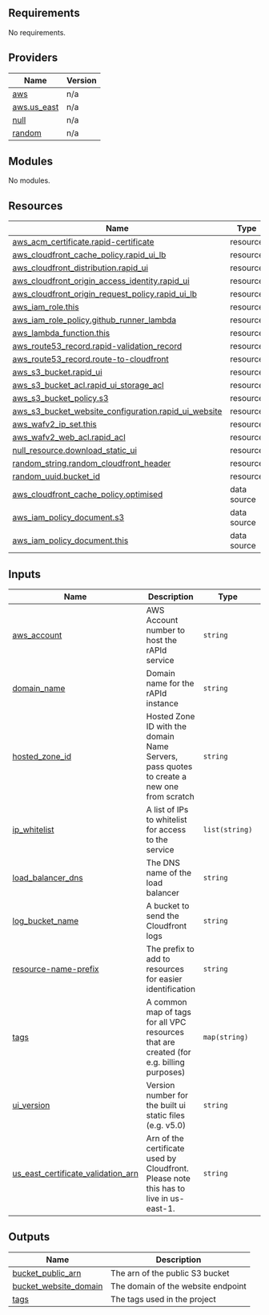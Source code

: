 <!-- BEGIN_TF_DOCS -->
## Requirements

No requirements.

## Providers

| Name | Version |
|------|---------|
| <a name="provider_aws"></a> [aws](#provider\_aws) | n/a |
| <a name="provider_aws.us_east"></a> [aws.us\_east](#provider\_aws.us\_east) | n/a |
| <a name="provider_null"></a> [null](#provider\_null) | n/a |
| <a name="provider_random"></a> [random](#provider\_random) | n/a |

## Modules

No modules.

## Resources

| Name | Type |
|------|------|
| [aws_acm_certificate.rapid-certificate](https://registry.terraform.io/providers/hashicorp/aws/latest/docs/resources/acm_certificate) | resource |
| [aws_cloudfront_cache_policy.rapid_ui_lb](https://registry.terraform.io/providers/hashicorp/aws/latest/docs/resources/cloudfront_cache_policy) | resource |
| [aws_cloudfront_distribution.rapid_ui](https://registry.terraform.io/providers/hashicorp/aws/latest/docs/resources/cloudfront_distribution) | resource |
| [aws_cloudfront_origin_access_identity.rapid_ui](https://registry.terraform.io/providers/hashicorp/aws/latest/docs/resources/cloudfront_origin_access_identity) | resource |
| [aws_cloudfront_origin_request_policy.rapid_ui_lb](https://registry.terraform.io/providers/hashicorp/aws/latest/docs/resources/cloudfront_origin_request_policy) | resource |
| [aws_iam_role.this](https://registry.terraform.io/providers/hashicorp/aws/latest/docs/resources/iam_role) | resource |
| [aws_iam_role_policy.github_runner_lambda](https://registry.terraform.io/providers/hashicorp/aws/latest/docs/resources/iam_role_policy) | resource |
| [aws_lambda_function.this](https://registry.terraform.io/providers/hashicorp/aws/latest/docs/resources/lambda_function) | resource |
| [aws_route53_record.rapid-validation_record](https://registry.terraform.io/providers/hashicorp/aws/latest/docs/resources/route53_record) | resource |
| [aws_route53_record.route-to-cloudfront](https://registry.terraform.io/providers/hashicorp/aws/latest/docs/resources/route53_record) | resource |
| [aws_s3_bucket.rapid_ui](https://registry.terraform.io/providers/hashicorp/aws/latest/docs/resources/s3_bucket) | resource |
| [aws_s3_bucket_acl.rapid_ui_storage_acl](https://registry.terraform.io/providers/hashicorp/aws/latest/docs/resources/s3_bucket_acl) | resource |
| [aws_s3_bucket_policy.s3](https://registry.terraform.io/providers/hashicorp/aws/latest/docs/resources/s3_bucket_policy) | resource |
| [aws_s3_bucket_website_configuration.rapid_ui_website](https://registry.terraform.io/providers/hashicorp/aws/latest/docs/resources/s3_bucket_website_configuration) | resource |
| [aws_wafv2_ip_set.this](https://registry.terraform.io/providers/hashicorp/aws/latest/docs/resources/wafv2_ip_set) | resource |
| [aws_wafv2_web_acl.rapid_acl](https://registry.terraform.io/providers/hashicorp/aws/latest/docs/resources/wafv2_web_acl) | resource |
| [null_resource.download_static_ui](https://registry.terraform.io/providers/hashicorp/null/latest/docs/resources/resource) | resource |
| [random_string.random_cloudfront_header](https://registry.terraform.io/providers/hashicorp/random/latest/docs/resources/string) | resource |
| [random_uuid.bucket_id](https://registry.terraform.io/providers/hashicorp/random/latest/docs/resources/uuid) | resource |
| [aws_cloudfront_cache_policy.optimised](https://registry.terraform.io/providers/hashicorp/aws/latest/docs/data-sources/cloudfront_cache_policy) | data source |
| [aws_iam_policy_document.s3](https://registry.terraform.io/providers/hashicorp/aws/latest/docs/data-sources/iam_policy_document) | data source |
| [aws_iam_policy_document.this](https://registry.terraform.io/providers/hashicorp/aws/latest/docs/data-sources/iam_policy_document) | data source |

## Inputs

| Name | Description | Type | Default | Required |
|------|-------------|------|---------|:--------:|
| <a name="input_aws_account"></a> [aws\_account](#input\_aws\_account) | AWS Account number to host the rAPId service | `string` | n/a | yes |
| <a name="input_domain_name"></a> [domain\_name](#input\_domain\_name) | Domain name for the rAPId instance | `string` | n/a | yes |
| <a name="input_hosted_zone_id"></a> [hosted\_zone\_id](#input\_hosted\_zone\_id) | Hosted Zone ID with the domain Name Servers, pass quotes to create a new one from scratch | `string` | n/a | yes |
| <a name="input_ip_whitelist"></a> [ip\_whitelist](#input\_ip\_whitelist) | A list of IPs to whitelist for access to the service | `list(string)` | n/a | yes |
| <a name="input_load_balancer_dns"></a> [load\_balancer\_dns](#input\_load\_balancer\_dns) | The DNS name of the load balancer | `string` | n/a | yes |
| <a name="input_log_bucket_name"></a> [log\_bucket\_name](#input\_log\_bucket\_name) | A bucket to send the Cloudfront logs | `string` | n/a | yes |
| <a name="input_resource-name-prefix"></a> [resource-name-prefix](#input\_resource-name-prefix) | The prefix to add to resources for easier identification | `string` | n/a | yes |
| <a name="input_tags"></a> [tags](#input\_tags) | A common map of tags for all VPC resources that are created (for e.g. billing purposes) | `map(string)` | n/a | yes |
| <a name="input_ui_version"></a> [ui\_version](#input\_ui\_version) | Version number for the built ui static files (e.g. v5.0) | `string` | n/a | yes |
| <a name="input_us_east_certificate_validation_arn"></a> [us\_east\_certificate\_validation\_arn](#input\_us\_east\_certificate\_validation\_arn) | Arn of the certificate used by Cloudfront. Please note this has to live in us-east-1. | `string` | n/a | yes |

## Outputs

| Name | Description |
|------|-------------|
| <a name="output_bucket_public_arn"></a> [bucket\_public\_arn](#output\_bucket\_public\_arn) | The arn of the public S3 bucket |
| <a name="output_bucket_website_domain"></a> [bucket\_website\_domain](#output\_bucket\_website\_domain) | The domain of the website endpoint |
| <a name="output_tags"></a> [tags](#output\_tags) | The tags used in the project |
<!-- END_TF_DOCS -->
